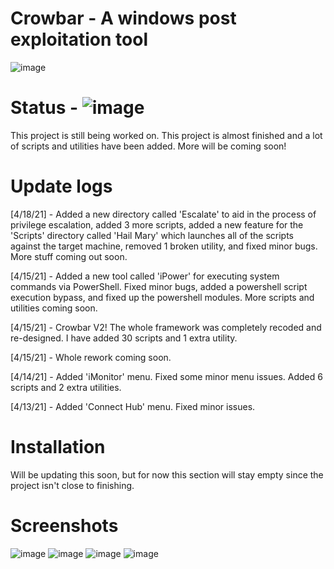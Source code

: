 # Crowbar - A windows post exploitation tool
![image](https://user-images.githubusercontent.com/78043996/115156390-0d8c6800-a052-11eb-9821-8cfd1f765114.png)
# Status - ![image](https://emojipedia-us.s3.dualstack.us-west-1.amazonaws.com/thumbs/72/microsoft/209/cross-mark_274c.png)
This project is still being worked on. This project is almost finished and a lot of scripts and utilities have been added.
More will be coming soon!
# Update logs
[4/18/21] - Added a new directory called 'Escalate' to aid in the process of privilege escalation, added 3 more scripts, added a new feature for the 'Scripts' directory called 'Hail Mary' which launches all of the scripts against the target machine, removed 1 broken utility, and fixed minor bugs. More stuff coming out soon.

[4/15/21] - Added a new tool called 'iPower' for executing system commands via PowerShell. Fixed minor bugs, added a powershell script execution bypass, and fixed up the powershell modules. More scripts and utilities coming soon.

[4/15/21] - Crowbar V2! The whole framework was completely recoded and re-designed. I have added 30 scripts and 1 extra utility.

[4/15/21] - Whole rework coming soon.

[4/14/21] - Added 'iMonitor' menu. Fixed some minor menu issues. Added 6 scripts and 2 extra utilities.

[4/13/21] - Added 'Connect Hub' menu. Fixed minor issues.
# Installation
Will be updating this soon, but for now this section will stay empty since the
project isn't close to finishing.
# Screenshots
![image](https://user-images.githubusercontent.com/78043996/115136358-49411680-9fed-11eb-8e67-fd712bbb53a1.png)
![image](https://user-images.githubusercontent.com/78043996/115136378-6e358980-9fed-11eb-9d6d-9d7ee7658f29.png)
![image](https://user-images.githubusercontent.com/78043996/115136399-7beb0f00-9fed-11eb-8102-fed1c37f16ee.png)
![image](https://user-images.githubusercontent.com/78043996/115136402-873e3a80-9fed-11eb-9335-e8bab44198f1.png)

